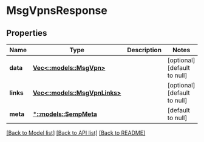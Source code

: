 # MsgVpnsResponse

## Properties
Name | Type | Description | Notes
------------ | ------------- | ------------- | -------------
**data** | [**Vec<::models::MsgVpn>**](MsgVpn.md) |  | [optional] [default to null]
**links** | [**Vec<::models::MsgVpnLinks>**](MsgVpnLinks.md) |  | [optional] [default to null]
**meta** | [***::models::SempMeta**](SempMeta.md) |  | [default to null]

[[Back to Model list]](../README.md#documentation-for-models) [[Back to API list]](../README.md#documentation-for-api-endpoints) [[Back to README]](../README.md)


